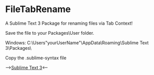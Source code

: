 # FileTabRename
A Sublime Text 3 Package for renaming files via Tab Context!

Save the file to your Packages\User folder.

Windows: C:\Users\"yourUserName"\AppData\Roaming\Sublime Text 3\Packages\

Copy the .sublime-syntax file

<!--Package is also available [here](https://packagecontrol.io).-->

-->[Sublime Text 3](http://www.sublimetext.com/3)<--
